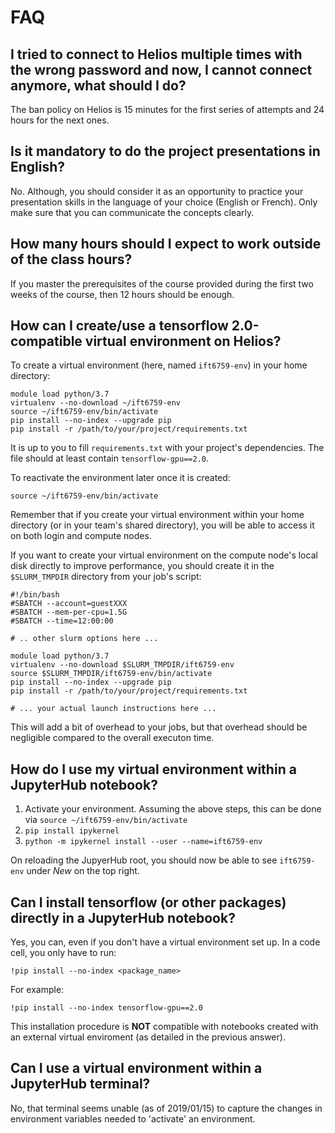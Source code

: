 # FAQ


## I tried to connect to Helios multiple times with the wrong password and now, I cannot connect anymore, what should I do? <a name="q_ban"></a>

The ban policy on Helios is 15 minutes for the first series of attempts and 24 hours for the next ones.


## Is it mandatory to do the project presentations in English?<a name="q_lang"></a>

No. Although, you should consider it as an opportunity to practice your presentation skills in the language of your choice (English or French). Only make sure that you can communicate the concepts clearly.


## How many hours should I expect to work outside of the class hours?<a name="q_hour"></a>

If you master the prerequisites of the course provided during the first two weeks of the course, then 12 hours should be enough.

## How can I create/use a tensorflow 2.0-compatible virtual environment on Helios?

To create a virtual environment (here, named ``ift6759-env``) in your home directory:
```
module load python/3.7
virtualenv --no-download ~/ift6759-env
source ~/ift6759-env/bin/activate
pip install --no-index --upgrade pip
pip install -r /path/to/your/project/requirements.txt
```
It is up to you to fill ``requirements.txt`` with your project's dependencies. The file should at least
contain ``tensorflow-gpu==2.0``.

To reactivate the environment later once it is created:
```
source ~/ift6759-env/bin/activate
```

Remember that if you create your virtual environment within your home directory (or in your team's
shared directory), you will be able to access it on both login and compute nodes.

If you want to create your virtual environment on the compute node's local disk directly to improve
performance, you should create it in the ``$SLURM_TMPDIR`` directory from your job's script:
```
#!/bin/bash
#SBATCH --account=guestXXX
#SBATCH --mem-per-cpu=1.5G
#SBATCH --time=12:00:00

# .. other slurm options here ...

module load python/3.7
virtualenv --no-download $SLURM_TMPDIR/ift6759-env
source $SLURM_TMPDIR/ift6759-env/bin/activate
pip install --no-index --upgrade pip
pip install -r /path/to/your/project/requirements.txt

# ... your actual launch instructions here ...
```
This will add a bit of overhead to your jobs, but that overhead should be negligible compared to the
overall executon time.

## How do I use my virtual environment within a JupyterHub notebook?

1. Activate your environment. Assuming the above steps, this can be done via `source ~/ift6759-env/bin/activate`
2. `pip install ipykernel`
3. `python -m ipykernel install --user --name=ift6759-env`

On reloading the JupyerHub root, you should now be able to see `ift6759-env` under *New* on the top right.

## Can I install tensorflow (or other packages) directly in a JupyterHub notebook?

Yes, you can, even if you don't have a virtual environment set up. In a code cell, you only have to run:
```
!pip install --no-index <package_name>
```
For example:
```
!pip install --no-index tensorflow-gpu==2.0
```
This installation procedure is **NOT** compatible with notebooks created with an external virtual
enviroment (as detailed in the previous answer).

## Can I use a virtual environment within a JupyterHub terminal?

No, that terminal seems unable (as of 2019/01/15) to capture the changes in environment variables needed
to 'activate' an environment.

